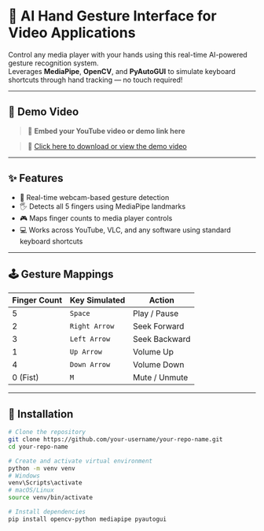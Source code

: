 # 🤖 AI Hand Gesture Interface for Video Applications

Control any media player with your hands using this real-time AI-powered gesture recognition system.  
Leverages **MediaPipe**, **OpenCV**, and **PyAutoGUI** to simulate keyboard shortcuts through hand tracking — no touch required!

---

## 🎥 Demo Video

> 📌 **Embed your YouTube video or demo link here**

> 📂 [Click here to download or view the demo video](./assest/Screen%20Recording%202025-06-29%20030734.mp4)




---

## ✨ Features

- 🔴 Real-time webcam-based gesture detection
- 🖐️ Detects all 5 fingers using MediaPipe landmarks
- 🎮 Maps finger counts to media player controls
- 💻 Works across YouTube, VLC, and any software using standard keyboard shortcuts

---

## 🕹️ Gesture Mappings

| Finger Count | Key Simulated | Action              |
|--------------|----------------|---------------------|
| 5            | `Space`        | Play / Pause        |
| 2            | `Right Arrow`  | Seek Forward        |
| 3            | `Left Arrow`   | Seek Backward       |
| 1            | `Up Arrow`     | Volume Up           |
| 4            | `Down Arrow`   | Volume Down         |
| 0 (Fist)     | `M`            | Mute / Unmute       |

---

## 🚀 Installation

```bash
# Clone the repository
git clone https://github.com/your-username/your-repo-name.git
cd your-repo-name

# Create and activate virtual environment
python -m venv venv
# Windows
venv\Scripts\activate
# macOS/Linux
source venv/bin/activate

# Install dependencies
pip install opencv-python mediapipe pyautogui
